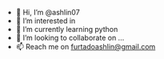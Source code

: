 - 👋 Hi, I’m @ashlin07
- 👀 I’m interested in 
- 🌱 I’m currently learning python
- 💞️ I’m looking to collaborate on ...
- 📫 Reach me on furtadoashlin@gmail.com

<!---
ashlin07/ashlin07 is a ✨ special ✨ repository because its `README.md` (this file) appears on your GitHub profile.
You can click the Preview link to take a look at your changes.
--->
